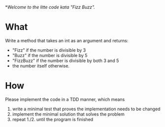 **Welcome to the litte code kata "Fizz Buzz".*

# What

Write a method that takes an int as an argument and returns:

- "Fizz" if the number is divisible by 3
- "Buzz" if the number is divisible by 5
- "FizzBuzz" if the number is divisible by both 3 and 5
- the number itself otherwise.

# How

Please implement the code in a TDD manner, which means

1. write a minimal test that proves the implementation needs to be changed
2. implement the minimal solution that solves the problem
3. repeat 1./2. until the program is finished
